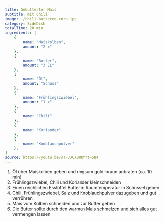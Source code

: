 ```yaml
---
title: Gebutterter Mais
subtitle: mit Chili
image: ./chili-buttered-corn.jpg
category: SideDish
totalTime: 20 min
ingredients: [
    {
        name: "Maiskolben",
        amount: "2 x"
    },
    {
        name: "Butter",
        amount: "3 EL"
    },
    {
        name: "Öl",
        amount: "Schuss"
    },
    {
        name: "Frühlingszwiebel",
        amount: "1 x"
    },
    {
        name: "Chili"
    },
    {
        name: "Koriander"
    },
    {
        name: "Knoblauchpulver"
    },
]
source: https://youtu.be/sTFJJCX0RRY?t=584
---
```


1. Öl über Maiskolben geben und ringsum gold-braun anbraten (ca. 10 min)
2. Frühlingszwiebel, Chili und Koriander kleinschneiden
3. Einen reichlichen Esslöffel Butter in Raumtemperatur in Schüssel geben
4. Chili, Frühlingszwiebel, Salz und Knoblauchpulver dazugeben und gut verrühren
5. Mais vom Kolben schneiden und zur Butter geben
6. Die Butter sollte durch den warmen Mais schmelzen und sich alles gut vermengen lassen